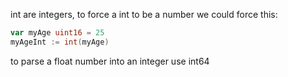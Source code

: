 int are integers, 
to force a int to be a number we could force this:
```go
var myAge uint16 = 25
myAgeInt := int(myAge)
```
to parse a float number into an integer use int64